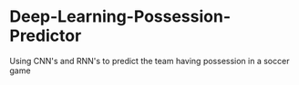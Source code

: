 # Deep-Learning-Possession-Predictor
Using CNN's and RNN's to predict the team having possession in a soccer game

